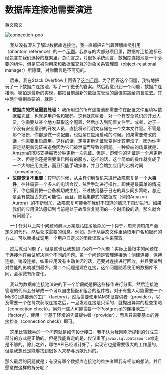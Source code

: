 # 数据库连接池需要演进
[英文原文](https://dzone.com/articles/database-connection-pools-need-to-evolve)

![connection-poo](http://image.itluobo.com/connection-pool.png-itluobo)

&nbsp;&nbsp;&nbsp;&nbsp;我从没有深入了解过数据库连接池，我一直都把它当着理解幽灵引用（phantom reference）的一个[示例](https://www.kdgregory.com/index.php?page=java.refobj#PhantomReferences)。我参与的大部分项目里，数据库连接池都已经包含在我们选择的框架里。总而言之，对很多系统而言，数据库连接池是一个必要的组件，但是它被你用来和数据库交互的对象关系管理器（object-relational manager）所隐藏，对你而言是不可见的。

&nbsp;&nbsp;&nbsp;&nbsp;后来，我在Stack Overflow上回答了[这个问题](https://stackoverflow.com/questions/52629074/jdbc-connection-pool-test-query-select-1-does-not-catch-aws-rds-writer-reader)。为了回答这个问题，我特地把玩了一下数据库连接池，写了一个更长的答案。然后我意识到一个问题，数据库连接池，哪怕是最新的实现，都把目前最新的数据库管理的最佳实践给包含进去。其中两个特别重要的，就是：

- **数据库的凭证需要处理：** 我所用过的所有连接池都需要你在配置文件里填写数据库凭证，也就是用户名和密码。这也就意味着，对一个有安全意识的开发人员，你需要从某个地方获取这个配置，然后加入到配置文件里。或者，对于一个没有安全意识的开发人员，直接将它们明文存储在一个文本文件里。不管是那个场景，你都是做一次配置，也就是在应用启动的时候。如果需要修改的话，你需要重启应用。这样的话，定期更新凭证就变得比较麻烦了，因为你需要定期更新凭证来避免因为它们被泄露而导致的问题。一种极端的场景就是，Amzon的RDS支持每15分钟更新一次凭证。但是，即使你的凭证是一个月更新一次，但是你还是需要重启所有的服务，这样的话，这个简单的操作就变成了一个大的应用变更，而且只能手动操作，并且会增加应用的宕机时间（downtime）。
- **故障恢复不重要**：较早的时候，从主机切到备机来进行故障恢复是一个**大事件**，往往需要一个多人的电话会议，然后手动进行操作。即使是最简单的情况下，你也需要把一台备机切成主机，不过使用基于日志的异步同步策略，总还是会有数据丢失的可能性。而且，随着集群式的数据库（例如Amazon Aurora）的不断增加，故障恢复可能会在我们不知道的情况下自动进行。如果我们的应用没法感知到当前是处于故障恢复期间的一个时间段的话，那么就会有问题了。

&nbsp;&nbsp;&nbsp;&nbsp;一个针对以上两个问题的解决方案是给连接池添加一个钩子，用来调用用户自定义的代码，然后获取需要的信息。例如，对于从静态文件里读取用户名和密码的方式，可以替换成调用一个用户自定义的函数读取文件来获取。

&nbsp;&nbsp;&nbsp;&nbsp;然后就没问题了，但是这也让我想到了另外一个问题：实际上最根本的问题在于连接池在尝试解决两个不同的问题。第一个问题是管理连接池：创建连接，保持连接，销毁连接，如果应用没有主动关闭的话，还要对连接进行回收，并且要做到对性能的影响减到最少。第二个问题是建立连接，这个问题随着使用的数据库不同，会稍微有所变化。

&nbsp;&nbsp;&nbsp;&nbsp;我认为数据库连接池演进的下一个阶段就是把这些操作进行分离，然后连接池管理的代码会分解成一个可以自由搭配和组合的组件栈。对于有些人可能需要一个MySQL连接池的工厂（factory），然后需要使用IAM凭证提供者（provider），以及需要一个在每次获取连接之后，一旦发现连接是只读的，就抛出异常的检查策略（connection check）。另外一些人可能需要一个Postgresql的连接池工厂（factory），使用一个基于环境的凭证提供者（provider），而且只需要基本的连接检查（connection check）即可。

&nbsp;&nbsp;&nbsp;&nbsp;这里比较棘手的一个问题就是如何设计接口。我不认为我刚刚所提到的分成三部分的方式是正确的。但是我能肯定的是，仅仅重写`javax.sql.DataSource`肯定是不够的。除此之外，哪怕API已经设计好了，实现它也是需要很大的工作量的，但是我想还是能够找到很多人来参与贡献代码的。

那么最后的问题就是：有没有哪个数据库连接池的维护者跟我有相似的想法，并且愿意做这样的拆分呢？





